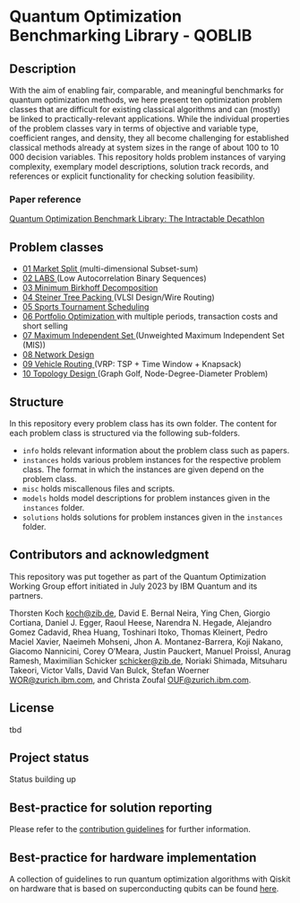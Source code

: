 # Quantum Optimization Benchmarking Library - QOBLIB

## Description
With the aim of enabling fair, comparable, and meaningful benchmarks for quantum optimization methods, 
we here present ten optimization problem classes that are difficult for
existing classical algorithms and can (mostly) be linked to practically-relevant applications.
While the individual properties of the problem classes  vary in terms of objective and variable type, coefficient ranges, and density, they all become
challenging for established classical methods already at system sizes in the range of about 100
to 10 000 decision variables.
This repository holds problem instances of varying complexity, exemplary model descriptions, solution track records,
and references or explicit functionality for checking solution feasibility.

### Paper reference

[Quantum Optimization Benchmark Library:
The Intractable Decathlon](https://arxiv.org/pdf/2504.03832)

## Problem classes

- [01 Market Split                  ](01-marketsplit)   (multi-dimensional Subset-sum)
- [02 LABS                          ](02-labs)          (Low Autocorrelation Binary Sequences)
- [03 Minimum Birkhoff Decomposition](03-birkhoff)
- [04 Steiner Tree Packing ](04-steiner)       (VLSI Design/Wire Routing)
- [05 Sports Tournament Scheduling  ](05-sports)
- [06 Portfolio Optimization        ](06-portfolio)     with multiple periods, transaction costs and short selling
- [07 Maximum Independent Set       ](07-independentset)     (Unweighted Maximum Independent Set (MIS))
- [08 Network Design                ](08-network)
- [09 Vehicle Routing   ](09-routing)       (VRP: TSP + Time Window + Knapsack)
- [10 Topology Design               ](10-topology)      (Graph Golf, Node-Degree-Diameter Problem)

## Structure
In this repository every problem class has its own folder.
The content for each problem class is structured via the following sub-folders.

- `info`        holds relevant information about the problem class such as papers.
- `instances`   holds various problem instances for the respective problem class.
                The format in which the instances are given depend on the problem class.
- `misc`        holds miscallenous files and scripts.
- `models`      holds model descriptions for problem instances given in the `instances` folder.
- `solutions`   holds solutions for problem instances given in the `instances` folder.

## Contributors and acknowledgment

This repository was put together as part of the Quantum Optimization Working Group effort initiated in July
2023 by IBM Quantum and its partners.

Thorsten Koch <koch@zib.de>, David E. Bernal Neira, Ying Chen, Giorgio Cortiana,
Daniel J. Egger, Raoul Heese, Narendra N. Hegade, Alejandro Gomez
Cadavid, Rhea Huang, Toshinari Itoko, Thomas Kleinert, Pedro Maciel
Xavier, Naeimeh Mohseni, Jhon A. Montanez-Barrera, Koji Nakano,
Giacomo Nannicini, Corey O’Meara, Justin Pauckert, Manuel Proissl, Anurag
Ramesh, Maximilian Schicker <schicker@zib.de>, Noriaki Shimada, Mitsuharu Takeori, Victor
Valls, David Van Bulck, Stefan Woerner <WOR@zurich.ibm.com>, and Christa Zoufal <OUF@zurich.ibm.com>.

## License
tbd

## Project status
Status building up

## Best-practice for solution reporting
Please refer to the [contribution guidelines](CONTRIBUTING) for further information.

## Best-practice for hardware implementation 
A collection of guidelines to run quantum optimization algorithms with Qiskit on hardware that is based on superconducting qubits can be found [here](https://github.com/qiskit-community/qopt-best-practices).
